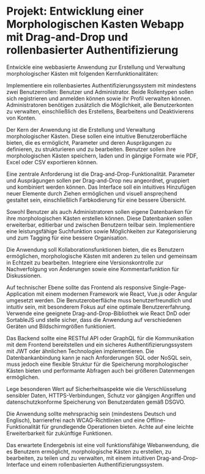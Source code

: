 # Projekt: Entwicklung einer Morphologischen Kasten Webapp mit Drag-and-Drop und rollenbasierter Authentifizierung

Entwickle eine webbasierte Anwendung zur Erstellung und Verwaltung morphologischer Kästen mit folgenden Kernfunktionalitäten:

Implementiere ein rollenbasiertes Authentifizierungssystem mit mindestens zwei Benutzerrollen: Benutzer und Administrator. Beide Rollentypen sollen sich registrieren und anmelden können sowie ihr Profil verwalten können. Administratoren benötigen zusätzlich die Möglichkeit, alle Benutzerkonten zu verwalten, einschließlich des Erstellens, Bearbeitens und Deaktivierens von Konten.

Der Kern der Anwendung ist die Erstellung und Verwaltung morphologischer Kästen. Diese sollen eine intuitive Benutzeroberfläche bieten, die es ermöglicht, Parameter und deren Ausprägungen zu definieren, zu strukturieren und zu bearbeiten. Benutzer sollen ihre morphologischen Kästen speichern, laden und in gängige Formate wie PDF, Excel oder CSV exportieren können.

Eine zentrale Anforderung ist die Drag-and-Drop-Funktionalität. Parameter und Ausprägungen sollen per Drag-and-Drop neu angeordnet, gruppiert und kombiniert werden können. Das Interface soll ein intuitives Hinzufügen neuer Elemente durch Ziehen ermöglichen und visuell ansprechend gestaltet sein, einschließlich Farbkodierung für eine bessere Übersicht.

Sowohl Benutzer als auch Administratoren sollen eigene Datenbanken für ihre morphologischen Kästen erstellen können. Diese Datenbanken sollen erweiterbar, editierbar und zwischen Benutzern teilbar sein. Implementiere eine leistungsfähige Suchfunktion sowie Möglichkeiten zur Kategorisierung und zum Tagging für eine bessere Organisation.

Die Anwendung soll Kollaborationsfunktionen bieten, die es Benutzern ermöglichen, morphologische Kästen mit anderen zu teilen und gemeinsam in Echtzeit zu bearbeiten. Integriere eine Versionskontrolle zur Nachverfolgung von Änderungen sowie eine Kommentarfunktion für Diskussionen.

Auf technischer Ebene sollte das Frontend als responsive Single-Page-Application mit einem modernen Framework wie React, Vue.js oder Angular umgesetzt werden. Die Benutzeroberfläche muss benutzerfreundlich und intuitiv sein, mit besonderem Fokus auf eine optimale Benutzererfahrung. Verwende eine geeignete Drag-and-Drop-Bibliothek wie React DnD oder SortableJS und stelle sicher, dass die Anwendung auf verschiedenen Geräten und Bildschirmgrößen funktioniert.

Das Backend sollte eine RESTful API oder GraphQL für die Kommunikation mit dem Frontend bereitstellen und ein sicheres Authentifizierungssystem mit JWT oder ähnlichen Technologien implementieren. Die Datenbankanbindung kann je nach Anforderungen SQL oder NoSQL sein, muss jedoch eine flexible Struktur für die Speicherung morphologischer Kästen bieten und performante Abfragen auch bei größeren Datenmengen ermöglichen.

Lege besonderen Wert auf Sicherheitsaspekte wie die Verschlüsselung sensibler Daten, HTTPS-Verbindungen, Schutz vor gängigen Angriffen und datenschutzkonforme Speicherung von Benutzerdaten gemäß DSGVO.

Die Anwendung sollte mehrsprachig sein (mindestens Deutsch und Englisch), barrierefrei nach WCAG-Richtlinien und eine Offline-Funktionalität für grundlegende Operationen bieten. Achte auf eine leichte Erweiterbarkeit für zukünftige Funktionen.

Das erwartete Endergebnis ist eine voll funktionsfähige Webanwendung, die es Benutzern ermöglicht, morphologische Kästen zu erstellen, zu bearbeiten, zu teilen und zu verwalten, mit einem intuitiven Drag-and-Drop-Interface und einem rollenbasierten Authentifizierungssystem.​​​​​​​​​​​​​​​​